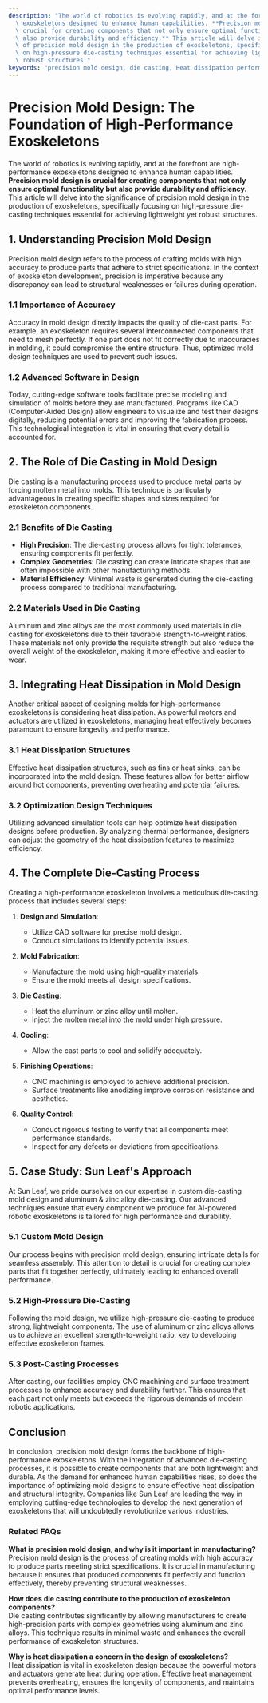 ```yaml
---
description: "The world of robotics is evolving rapidly, and at the forefront are high-performance\
  \ exoskeletons designed to enhance human capabilities. **Precision mold design is\
  \ crucial for creating components that not only ensure optimal functionality but\
  \ also provide durability and efficiency.** This article will delve into the significance\
  \ of precision mold design in the production of exoskeletons, specifically focusing\
  \ on high-pressure die-casting techniques essential for achieving lightweight yet\
  \ robust structures."
keywords: "precision mold design, die casting, Heat dissipation performance, Die casting process"
---
```

# Precision Mold Design: The Foundation of High-Performance Exoskeletons

The world of robotics is evolving rapidly, and at the forefront are high-performance exoskeletons designed to enhance human capabilities. **Precision mold design is crucial for creating components that not only ensure optimal functionality but also provide durability and efficiency.** This article will delve into the significance of precision mold design in the production of exoskeletons, specifically focusing on high-pressure die-casting techniques essential for achieving lightweight yet robust structures.

## 1. Understanding Precision Mold Design

Precision mold design refers to the process of crafting molds with high accuracy to produce parts that adhere to strict specifications. In the context of exoskeleton development, precision is imperative because any discrepancy can lead to structural weaknesses or failures during operation. 

### 1.1 Importance of Accuracy

Accuracy in mold design directly impacts the quality of die-cast parts. For example, an exoskeleton requires several interconnected components that need to mesh perfectly. If one part does not fit correctly due to inaccuracies in molding, it could compromise the entire structure. Thus, optimized mold design techniques are used to prevent such issues.

### 1.2 Advanced Software in Design

Today, cutting-edge software tools facilitate precise modeling and simulation of molds before they are manufactured. Programs like CAD (Computer-Aided Design) allow engineers to visualize and test their designs digitally, reducing potential errors and improving the fabrication process. This technological integration is vital in ensuring that every detail is accounted for.

## 2. The Role of Die Casting in Mold Design

Die casting is a manufacturing process used to produce metal parts by forcing molten metal into molds. This technique is particularly advantageous in creating specific shapes and sizes required for exoskeleton components. 

### 2.1 Benefits of Die Casting

- **High Precision**: The die-casting process allows for tight tolerances, ensuring components fit perfectly.
- **Complex Geometries**: Die casting can create intricate shapes that are often impossible with other manufacturing methods.
- **Material Efficiency**: Minimal waste is generated during the die-casting process compared to traditional manufacturing.

### 2.2 Materials Used in Die Casting

Aluminum and zinc alloys are the most commonly used materials in die casting for exoskeletons due to their favorable strength-to-weight ratios. These materials not only provide the requisite strength but also reduce the overall weight of the exoskeleton, making it more effective and easier to wear.

## 3. Integrating Heat Dissipation in Mold Design

Another critical aspect of designing molds for high-performance exoskeletons is considering heat dissipation. As powerful motors and actuators are utilized in exoskeletons, managing heat effectively becomes paramount to ensure longevity and performance. 

### 3.1 Heat Dissipation Structures

Effective heat dissipation structures, such as fins or heat sinks, can be incorporated into the mold design. These features allow for better airflow around hot components, preventing overheating and potential failures.

### 3.2 Optimization Design Techniques

Utilizing advanced simulation tools can help optimize heat dissipation designs before production. By analyzing thermal performance, designers can adjust the geometry of the heat dissipation features to maximize efficiency.

## 4. The Complete Die-Casting Process

Creating a high-performance exoskeleton involves a meticulous die-casting process that includes several steps:

1. **Design and Simulation**:
   - Utilize CAD software for precise mold design.
   - Conduct simulations to identify potential issues.

2. **Mold Fabrication**:
   - Manufacture the mold using high-quality materials.
   - Ensure the mold meets all design specifications.

3. **Die Casting**:
   - Heat the aluminum or zinc alloy until molten.
   - Inject the molten metal into the mold under high pressure.

4. **Cooling**:
   - Allow the cast parts to cool and solidify adequately.

5. **Finishing Operations**:
   - CNC machining is employed to achieve additional precision.
   - Surface treatments like anodizing improve corrosion resistance and aesthetics.

6. **Quality Control**:
   - Conduct rigorous testing to verify that all components meet performance standards.
   - Inspect for any defects or deviations from specifications.

## 5. Case Study: Sun Leaf's Approach

At Sun Leaf, we pride ourselves on our expertise in custom die-casting mold design and aluminum & zinc alloy die-casting. Our advanced techniques ensure that every component we produce for AI-powered robotic exoskeletons is tailored for high performance and durability.

### 5.1 Custom Mold Design

Our process begins with precision mold design, ensuring intricate details for seamless assembly. This attention to detail is crucial for creating complex parts that fit together perfectly, ultimately leading to enhanced overall performance.

### 5.2 High-Pressure Die-Casting

Following the mold design, we utilize high-pressure die-casting to produce strong, lightweight components. The use of aluminum or zinc alloys allows us to achieve an excellent strength-to-weight ratio, key to developing effective exoskeleton frames. 

### 5.3 Post-Casting Processes

After casting, our facilities employ CNC machining and surface treatment processes to enhance accuracy and durability further. This ensures that each part not only meets but exceeds the rigorous demands of modern robotic applications.

## Conclusion

In conclusion, precision mold design forms the backbone of high-performance exoskeletons. With the integration of advanced die-casting processes, it is possible to create components that are both lightweight and durable. As the demand for enhanced human capabilities rises, so does the importance of optimizing mold designs to ensure effective heat dissipation and structural integrity. Companies like Sun Leaf are leading the way in employing cutting-edge technologies to develop the next generation of exoskeletons that will undoubtedly revolutionize various industries.

### Related FAQs

**What is precision mold design, and why is it important in manufacturing?**  
Precision mold design is the process of creating molds with high accuracy to produce parts meeting strict specifications. It is crucial in manufacturing because it ensures that produced components fit perfectly and function effectively, thereby preventing structural weaknesses.

**How does die casting contribute to the production of exoskeleton components?**  
Die casting contributes significantly by allowing manufacturers to create high-precision parts with complex geometries using aluminum and zinc alloys. This technique results in minimal waste and enhances the overall performance of exoskeleton structures.

**Why is heat dissipation a concern in the design of exoskeletons?**  
Heat dissipation is vital in exoskeleton design because the powerful motors and actuators generate heat during operation. Effective heat management prevents overheating, ensures the longevity of components, and maintains optimal performance levels.
